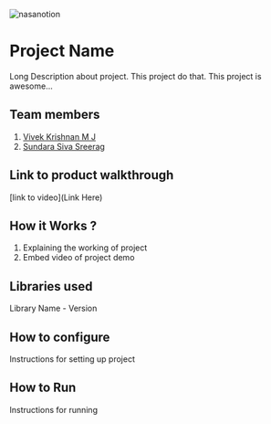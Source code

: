 




![nasanotion](https://github.com/user-attachments/assets/f5e65cb8-48c0-4dc0-b757-bf3569f32d2f)

# Project Name
Long Description about project. This project do that. This project is awesome...
## Team members
1. [Vivek Krishnan M J](https://github.com/9sreerag7)
2. [Sundara Siva Sreerag](https://github.com/Nandhu-D-Jitha)
## Link to product walkthrough
[link to video](Link Here)
## How it Works ?
1. Explaining the working of project
2. Embed video of project demo
## Libraries used
Library Name - Version
## How to configure
Instructions for setting up project
## How to Run
Instructions for running
